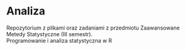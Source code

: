 # Analiza
 Repozytorium z plikami oraz zadaniami z przedmiotu Zaawansowane Metedy Statystyczne (III semestr).  
 Programowanie i analiza statystyczna w R

